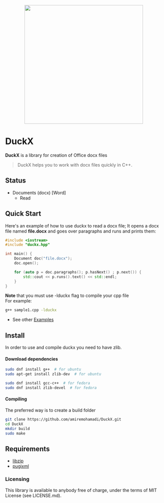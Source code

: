 <p align="center"><img src="https://github.com/amiremohamadi/DuckX/blob/master/img/logo.png" width="380"></p>

# DuckX

**DuckX** is a library for creation of Office docx files

> DuckX helps you to work with docx files quickly in C++.

## Status ##

- Documents (docx) [Word]
	- Read

## Quick Start

Here's an example of how to use duckx to read a docx file; It opens a docx file named **file.docx** and goes over paragraphs and runs and prints them:
```c++
#include <iostream>
#include "duckx.hpp"

int main() {
    Document doc("file.docx");   
    doc.open();

    for (auto p = doc.paragraphs(); p.hasNext() ; p.next()) {
        std::cout << p.runs().text() << std::endl;
    }
}
```

**Note** that you must use -lduckx flag to compile your cpp file
<br/>
For example:
```bash
g++ sample1.cpp -lduckx
```

* See other [Examples](https://github.com/amiremohamadi/DuckX/tree/master/samples)


## Install ##

In order to use and compile duckx you need to have zlib.

#### Download dependencies

```bash
sudo dnf install g++  # for ubuntu
sudo apt-get install zlib-dev  # for ubuntu

sudo dnf install gcc-c++  # for fedora
sudo dnf install zlib-devel  # for fedora
```

#### Compiling

The preferred way is to create a build folder
```bash
git clone https://github.com/amiremohamadi/DuckX.git
cd DuckX
mkdir build
sudo make
```

## Requirements ##

- [libzip](https://github.com/nih-at/libzip)
- [pugixml](https://github.com/zeux/pugixml)


### Licensing

This library is available to anybody free of charge, under the terms of MIT License (see LICENSE.md).
